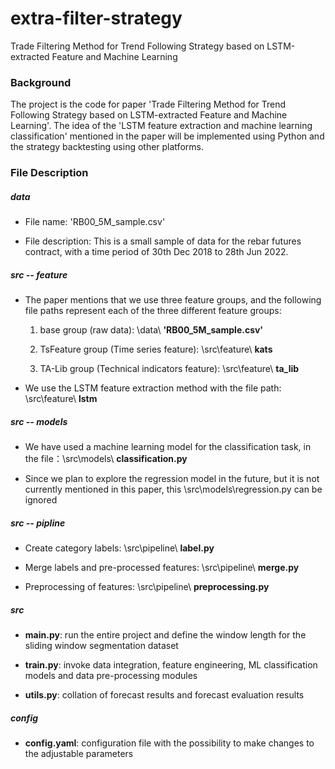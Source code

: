 # extra-filter-strategy
Trade Filtering Method for Trend Following Strategy  based on LSTM-extracted Feature and Machine Learning

### Background
The project is the code for paper 'Trade Filtering Method for Trend Following Strategy based on LSTM-extracted Feature and Machine Learning'.
The idea of the 'LSTM feature extraction and machine learning classification' mentioned in the paper will be implemented using Python and the strategy backtesting using other platforms.

### File Description

##### data

* File name: 'RB00_5M_sample.csv'

* File description: This is a small sample of data for the rebar futures contract, with a time period of 30th Dec 2018 to 28th Jun 2022.
 
##### src -- feature

* The paper mentions that we use three feature groups, and the following file paths represent each of the three different feature groups:

  1. base group (raw data): \data\ **'RB00_5M_sample.csv'**

  2. TsFeature group (Time series feature): \src\feature\ **kats**

  3. TA-Lib group (Technical indicators feature): \src\feature\ **ta_lib**

* We use the LSTM feature extraction method with the file path: \src\feature\ **lstm**

##### src -- models

* We have used a machine learning model for the classification task, in the file：\src\models\ **classification.py**

* Since we plan to explore the regression model in the future, but it is not currently mentioned in this paper, this \src\models\regression.py can be ignored

##### src -- pipline

* Create category labels: \src\pipeline\ **label.py**

* Merge labels and pre-processed features: \src\pipeline\ **merge.py**

* Preprocessing of features: \src\pipeline\ **preprocessing.py**

##### src

* **main.py**: run the entire project and define the window length for the sliding window segmentation dataset

* **train.py**: invoke data integration, feature engineering, ML classification models and data pre-processing modules

* **utils.py**: collation of forecast results and forecast evaluation results

##### config

* **config.yaml**: configuration file with the possibility to make changes to the adjustable parameters
















